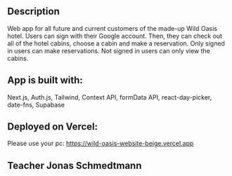 ## Description
Web app for all future and current customers of the made-up Wild Oasis hotel. Users can sign with their Google account. Then, they can check out all of the hotel cabins, choose a cabin and make a reservation. Only signed in users can make reservations. Not signed in users can only view the cabins.

## App is built with:
Next.js, Auth.js, Tailwind, Context API, formData API, react-day-picker, date-fns, Supabase

## Deployed on Vercel: 
Please use your pc: https://wild-oasis-website-beige.vercel.app

## Teacher Jonas Schmedtmann
